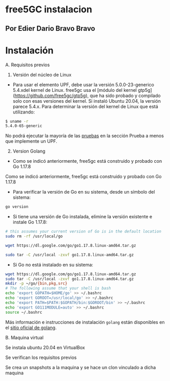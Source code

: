 # free5GC instalacion

## Por Edier Dario Bravo Bravo

# Instalación

A. Requisitos previos

1. Versión del núcleo de Linux

- Para usar el elemento UPF, debe usar la versión 5.0.0-23-generico 5.4.xdel kernel de Linux. free5gc usa el [módulo del kernel gtp5g]
(https://github.com/free5gc/gtp5g), que ha sido probado y compilado solo con esas versiones del kernel. Si instaló Ubuntu 20.04, la versión parece 5.4.x. Para determinar la versión del kernel de Linux que está utilizando:

```bash
$ uname -r
5.4.0-65-generic
```

No podrá ejecutar la mayoría de las [pruebas](https://github.com/free5gc/free5gc/wiki/Test) en la sección Prueba a menos que implemente un UPF.

2. Version Golang

- Como se indicó anteriormente, free5gc está construido y probado con Go 1.17.8

Como se indicó anteriormente, free5gc está construido y probado con Go 1.17.8

- Para verificar la versión de Go en su sistema, desde un símbolo del sistema:

```bash
go version
```

- Si tiene una versión de Go instalada, elimine la versión existente e instale Go 1.17.8:

```bash
# this assumes your current version of Go is in the default location
sudo rm -rf /usr/local/go

wget https://dl.google.com/go/go1.17.8.linux-amd64.tar.gz

sudo tar -C /usr/local -zxvf go1.17.8.linux-amd64.tar.gz
```

- Si Go no está instalado en su sistema:
    
```bash
wget https://dl.google.com/go/go1.17.8.linux-amd64.tar.gz
sudo tar -C /usr/local -zxvf go1.17.8.linux-amd64.tar.gz
mkdir -p ~/go/{bin,pkg,src}
# The following assume that your shell is bash
echo 'export GOPATH=$HOME/go' >> ~/.bashrc
echo 'export GOROOT=/usr/local/go' >> ~/.bashrc
echo 'export PATH=$PATH:$GOPATH/bin:$GOROOT/bin' >> ~/.bashrc
echo 'export GO111MODULE=auto' >> ~/.bashrc
source ~/.bashrc
```

Más información e instrucciones de instalación `golang` están disponibles en el [sitio oficial de golang](https://go.dev/doc/install).

B. Maquina virtual

Se instala ubuntu 20.04 en VirtualBox

Se verifican los requisitos previos

Se crea un snapshots a la maquina y se hace un clon vinculado a dicha maquina





